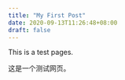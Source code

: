 ```yaml
---
title: "My First Post"
date: 2020-09-13T11:26:48+08:00
draft: false
---
```


This is a test pages.

这是一个测试网页。